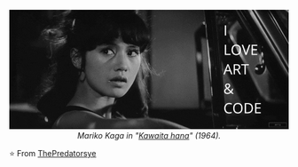<p align="center">
  <img src="https://github.com/kinoute/kinoute/blob/master/images/output.gif?raw=true" />
<em>Mariko Kaga in "<a href="https://www.imdb.com/title/tt0056327">Kawaita hana</a>" (1964).</em>
</p>

⭐️ From [ThePredatorsye](https://github.com/ThePredatorsye)
